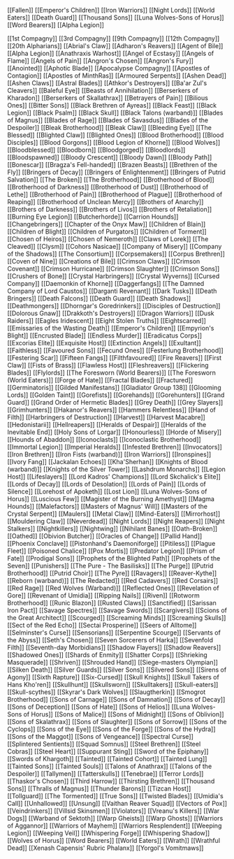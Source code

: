 [[Fallen]]
[[Emperor's Children]]
[[Iron Warriors]]
[[Night Lords]]
[[World Eaters]]
[[Death Guard]]
[[Thousand Sons]]
[[Luna Wolves-Sons of Horus]]
[[Word Bearers]]
[[Alpha Legion]]






[[1st Compagny]]
[[3rd Compagny]]
[[9th Compagny]]
[[12th Compagny]]
[[20th Alpharians]]
[[Abrial's Claw]]
[[Adharon's Reavers]]
[[Agent of Bile]]
[[Alpha Legion]]
[[Anathraxis Warhost]]
[[Angel of Ecstasy]]
[[Angels of Flame]]
[[Angels of Pain]]
[[Angron's Chosen]]
[[Angron's Fury]]
[[Anointed]]
[[Aphotic Blade]]
[[Apocalypse Compagny]]
[[Apostles of Contagion]]
[[Apostles of MinthRas]]
[[Armoured Serpents]]
[[Ashen Dead]]
[[Ashen Claws]]
[[Astral Blades]]
[[Athkor's Destroyers]]
[[Ba'ar Zul's Cleavers]]
[[Baleful Eye]]
[[Beasts of Annihilation]]
[[Berserkers of Kharadon]]
[[Berserkers of Skallathrax]]
[[Betrayers of Pain]]
[[Bilious Ones]]
[[Bitter Sons]]
[[Black Brethren of Ayreas]]
[[Black Feast]]
[[Black Legion]]
[[Black Psalm]]
[[Black Skull]]
[[Black Talons (warband)]]
[[Blades of Magnus]]
[[Blades of Rage]]
[[Blades of Savasdus]]
[[Blades of the Despoiler]]
[[Bleak Brotherhood]]
[[Bleak Claw]]
[[Bleeding Eye]]
[[The Blessed]]
[[Blighted Claw]]
[[Blighted Ones]]
[[Blood Brotherhood]]
[[Blood Disciples]]
[[Blood Gorgons]]
[[Blood Legion of Khorne]]
[[Blood Wolves]]
[[Bloodblessed]]
[[Bloodborn]]
[[Bloodgorged]]
[[Bloodlords]]
[[Bloodspawned]]
[[Bloody Crescent]]
[[Bloody Dawn]]
[[Bloody Path]]
[[Bonescar]]
[[Bragza's Fell-handed]]
[[Brazen Beasts]]
[[Brethren of the Fly]]
[[Bringers of Decay]]
[[Bringers of Enlightenment]]
[[Bringers of Putrid Salvation]]
[[The Broken]]
[[The Brotherhood]]
[[Brotherhood of Blood]]
[[Brotherhood of Darkness]]
[[Brotherhood of Dust]]
[[Brotherhood of Lethe]]
[[Brotherhood of Pain]]
[[Brotherhood of Plague]]
[[Brotherhood of Reaping]]
[[Brotherhood of Unclean Mercy]]
[[Brothers of Anarchy]]
[[Brothers of Darkness]]
[[Brothers of Livos]]
[[Brothers of Retaliation]]
[[Burning Eye Legion]]
[[Butcherhorde]]
[[Carrion Hounds]]
[[Changebringers]]
[[Chapter of the Onyx Maw]]
[[Children of Blain]]
[[Children of Blight]]
[[Children of Purgators]]
[[Children of Torment]]
[[Chosen of Heiros]]
[[Chosen of Nemeroth]]
[[Claws of Lorek]]
[[The Cleaved]]
[[Clysm]]
[[Cohors Nasicae]]
[[Company of Misery]]
[[Company of the Shadows]]
[[The Consortium]]
[[Corpsemakers]]
[[Corpus Brethren]]
[[Coven of Nine]]
[[Creations of Bile]]
[[Crimson Claws]]
[[Crimson Covenant]]
[[Crimson Hurricane]]
[[Crimson Slaughter]]
[[Crimson Sons]]
[[Crushers of Bone]]
[[Crystal Harbringers]]
[[Crystal Wyverns]]
[[Cursed Company]]
[[Daemonkin of Khorne]]
[[Daggerfangs]]
[[The Damned Company of Lord Caustos]]
[[Darganti Revenant]]
[[Dark Tusks]]
[[Death Bringers]]
[[Death Falcons]]
[[Death Guard]]
[[Death Shadows]]
[[Deathmongers]]
[[Dhorngar's Goredrinkers]]
[[Disciples of Destruction]]
[[Dolorous Gnaw]]
[[Drakkoth's Destroyers]]
[[Dragon Warriors]]
[[Dusk Raiders]]
[[Eagles Iridescent]]
[[Eight Stolen Truths]]
[[Eightscarred]]
[[Emissaries of the Wasting Death]]
[[Emperor's Children]]
[[Empyrion's Blight]]
[[Encrusted Blade]]
[[Endless Murder]]
[[Eradicatus Corps]]
[[Excorias Elite]]
[[Exquisite Host]]
[[Extinction Angels]]
[[Exultant]]
[[Faithless]]
[[Favoured Sons]]
[[Fecund Ones]]
[[Festerlung Brotherhood]]
[[Festering Scar]]
[[Fifteen Fangs]]
[[Filthfavoured]]
[[Fire Reavers]]
[[First Claw]]
[[Fists of Brass]]
[[Flawless Host]]
[[Fleshreavers]]
[[Flickering Blades]]
[[Flylords]]
[[The Foresworn (World Bearers)]] 
[[The Foresworn (World Eaters)]]
[[Forge of Hate]]
[[Fractal Blades]]
[[Fractured]]
[[Germinatoris]]
[[Gilded Manifestans]]
[[Gladiator Group 138]]
[[Glooming Lords]]
[[Golden Taint]]
[[Gorefists]]
[[Gorehands]]
[[Gorehunters]]
[[Grand Guard]]
[[Grand Order of Hermetic Blades]]
[[Grey Death]]
[[Grey Slayers]]
[[Grimhunters]]
[[Hakanor's Reavers]]
[[Hammers Relentless]]
[[Hand of Filth]]
[[Harbringers of Destruction]]
[[Harvest]]
[[Harvest Macabre]]
[[Hedonistarii]]
[[Hellreapers]]
[[Heralds of Despair]]
[[Heralds of the Inevitable End]]
[[Holy Sons of Lorgar]]
[[Honourless]]
[[Horde of Misery]]
[[Hounds of Abaddon]]
[[Iconoclasts]]
[[Iconoclastic Brotherhood]]
[[Immortal Legion]]
[[Imperial Heralds]]
[[Infested Brethren]]
[[Invocators]]
[[Iron Brethren]]
[[Iron Fists (warband)]]
[[Iron Warriors]]
[[Ironspines]]
[[Ivory Fang]]
[[Jackalan Echoes]]
[[Kha'Sherhan]]
[[Knights of Blood (warband)]]
[[Knights of the Silver Tower]]
[[Lashdrum Monarchs]]
[[Legion Host]]
[[Lifeslayers]]
[[Lord Kadros' Champions]]
[[Lord Skchalick's Elite]]
[[Lords of Decay]]
[[Lords of Desolation]]
[[Lords of Pain]]
[[Lords of Silence]]
[[Lorehost of Apoketh]]
[[Lost Lion]]
[[Luna Wolves-Sons of Horus]]
[[Luscious Few]]
[[Magister of the Burning Amethyst]]
[[Magma Hounds]]
[[Malefactors]]
[[Masters of Magnus' Will]]
[[Masters of the Crystal Serpent]]
[[Maulers]]
[[Metal Claw]]
[[Mind-Eaters]]
[[Mirrorhost]]
[[Mouldering Claw]]
[[Neverdead]]
[[Night Lords]]
[[Night Reapers]]
[[Night Stalkers]]
[[Nightkillers]]
[[Nightwing]]
[[Nihilant Banes]]
[[Oath-Broken]]
[[Oathed]]
[[Obivion Butcher]]
[[Oracles of Change]]
[[Pallid Hand]]
[[Phoenix Conclave]]
[[Pistonhand's Daemoniforge]]
[[Pitiless]]
[[Plague Fleet]]
[[Poisoned Chalice]]
[[Pox Mortis]]
[[Predator Legion]]
[[Prism of Fate]]
[[Prodigal Sons]]
[[Prophets of the Blighted Path]]
[[Prophets of the Seven]]
[[Punishers]]
[[The Pure - The Basilisks]]
[[The Purge]]
[[Putrid Brotherhood]]
[[Putrid Choir]]
[[The Pyre]]
[[Ravagers]]
[[Reaver-Kythe]]
[[Reborn (warband)]]
[[The Redacted]]
[[Red Cadavers]]
[[Red Corsairs]]
[[Red Rage]]
[[Red Wolves (Warband)]]
[[Reflected Ones]]
[[Revelation of Gore]]
[[Revenant of Umidia]]
[[Ripping Nails]]
[[Riven]]
[[Rotworm Brotherhood]]
[[Runic Blazon]]
[[Rusted Claws]]
[[Sanctified]]
[[Sarissan Iron Pact]]
[[Savage Spectres]]
[[Savage Swords]]
[[Scargivers]]
[[Scions of the Great Architect]]
[[Scourged]]
[[Screaming Minds]]
[[Screaming Skulls]]
[[Sect of the Red Echo]]
[[Sectai Prosperine]]
[[Seers of Alltome]]
[[Selminster's Curse]]
[[Sensorians]]
[[Serpentine Scourge]]
[[Servants of the Abyss]]
[[Seth's Chosen]]
[[Seven Sorcerers of Harka]]
[[Sevenfold Filth]]
[[Seventh-day Morbidians]]
[[Shadow Flayers]]
[[Shadow Reavers]]
[[Shadowed Ones]]
[[Shards of Enmity]]
[[Shatter Corps]]
[[Shrieking Masquerade]]
[[Shriven]]
[[Shrouded Hand]]
[[Siege-masters Olympian]]
[[Silken Death]]
[[Silver Guards]]
[[Silver Sons]]
[[Silvered Sons]]
[[Sirens of Agony]]
[[Sixth Rapture]]
[[Six-Cursed]]
[[Skull Knights]]
[[Skull Takers of Hans Kho'ren]]
[[Skullhunt]]
[[Skullsworn]]
[[Skulltakers]]
[[Skull-eaters]]
[[Skull-scythes]]
[[Skyrar's Dark Wolves]]
[[Slaugtherkin]]
[[Smogrot Brotherhood]]
[[Sons of Carnage]]
[[Sons of Damnation]]
[[Sons of Decay]]
[[Sons of Deception]]
[[Sons of Hate]]
[[Sons of Helios]]
[[Luna Wolves-Sons of Horus]]
[[Sons of Malice]]
[[Sons of Midnight]]
[[Sons of Oblivion]]
[[Sons of Skalathrax]]
[[Sons of Slaughter]]
[[Sons of Sorrow]]
[[Sons of the Cyclops]]
[[Sons of the Eye]]
[[Sons of the Forge]]
[[Sons of the Hydra]]
[[Sons of the Maggot]]
[[Sons of Vengeance]]
[[Spectral Curse]]
[[Splintered Sentients]]
[[Squad Somnus]]
[[Steel Brethren]]
[[Steel Cobras]]
[[Steel Heart]]
[[Suppurant Sting]]
[[Sword of the Epiphany]]
[[Swords of Khargoth]]
[[Tainted]]
[[Tainted Cohort]]
[[Tainted Lung]]
[[Tainted Sons]]
[[Tainted Souls]]
[[Talons of Anathrax]]
[[Talons of the Despoiler]]
[[Tallymen]]
[[Tatterskulls]]
[[Tenebrae]]
[[Terror Lords]]
[[Thaskor's Chosen]]
[[Third Harrow]]
[[Thirsting Brethren]]
[[Thousand Sons]]
[[Thralls of Magnus]]
[[Thunder Barons]]
[[Tizcan Host]]
[[Tollguard]]
[[The Tormented]]
[[True Sons]]
[[Twisted Blades]]
[[Umidia's Call]]
[[Unhallowed]]
[[Unsung]]
[[Vaithan Reaver Squad]]
[[Vectors of Pox]]
[[Veindrinkers]]
[[Villsid Skinsmen]]
[[Violators]]
[[Vreanu's Killers]]
[[War Dogs]]
[[Warband of Sektoth]]
[[Warp Gheists]]
[[Warp Ghosts]]
[[Warriors of Aggannor]]
[[Warriors of Mayhem]]
[[Warriors Resplendent]]
[[Weeping Legion]]
[[Weeping Veil]]
[[Whispering Forge]]
[[Whispering Shadow]]
[[Wolves of Horus]]
[[Word Bearers]]
[[World Eaters]]
[[Wrath]]
[[Wrathful Dead]]
[[Xenash Capensis' Rubric Phalanx]]
[[Yorgol's Vomitmaws]]


